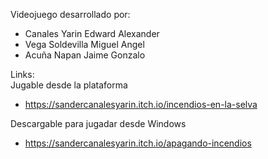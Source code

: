 Videojuego desarrollado por:  
- Canales Yarin Edward Alexander
- Vega Soldevilla Miguel Angel
- Acuña Napan Jaime Gonzalo

Links:  
Jugable desde la plataforma  
- https://sandercanalesyarin.itch.io/incendios-en-la-selva

Descargable para jugadar desde Windows  
- https://sandercanalesyarin.itch.io/apagando-incendios
